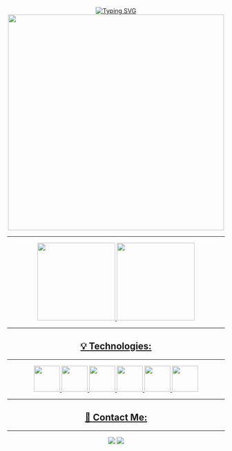 <div align="center">
<a href="https://git.io/typing-svg"><img src="https://readme-typing-svg.demolab.com?font=Fira+Code&weight=600&size=26&pause=1000&color=F48222&center=true&vCenter=true&width=490&height=70&lines=Welcome!+My+name+is+Nath%C3%A1lia+++%3A);I'm+a+Developer." alt="Typing SVG" /></a>

</div>
<div align="center">         
<img src="https://github.com/NathaliaNogueira/NathaliaNogueira/assets/94802675/d96e5054-204d-4760-b1f4-3237e86475a4" width = "500px" />

</div>
<hr>
<div align="center">  
<a href="https://github.com/NathaliaNogueira">
<img height="180em" src="https://github-readme-stats.vercel.app/api/top-langs/?username=NathaliaNogueira&layout=compact&langs_count=7&theme=dracula"/>
<img height="180em" src="https://github-readme-stats.vercel.app/api?username=NathaliaNogueira&show_icons=true&theme=dracula&include_all_commits=true&count_private=true"/>
</div>
<hr>
<div align="center">
<h2>&#128161; Technologies: </h2> 
<hr>
<div display: inline-block>
<img src="https://cdn.jsdelivr.net/gh/devicons/devicon/icons/python/python-original.svg" width = "60px"/> <img src="https://cdn.jsdelivr.net/gh/devicons/devicon/icons/javascript/javascript-original.svg" width = "60px" /> <img src="https://cdn.jsdelivr.net/gh/devicons/devicon/icons/html5/html5-original.svg" width = "60px" /> <img src="https://cdn.jsdelivr.net/gh/devicons/devicon/icons/css3/css3-original.svg" width = "60px" /> <img src="https://cdn.jsdelivr.net/gh/devicons/devicon/icons/postgresql/postgresql-original.svg" width = "60px" /> <img src="https://cdn.jsdelivr.net/gh/devicons/devicon/icons/git/git-original.svg" width = "60px"/>
</div>
<hr>
<h2>&#128233; Contact Me:</h2>
<hr>
<div>
<a href = "mailto:nathaliancorrea@gmail.com"><img src="https://img.shields.io/badge/Gmail-D14836?style=for-the-badge&logo=gmail&logoColor=white" target="_blank"></a>
<a href="https://www.linkedin.com/in/nathalia-nogueira12/" target="_blank"><img src="https://img.shields.io/badge/-LinkedIn-%230077B5?style=for-the-badge&logo=linkedin&logoColor=white" target="_blank"></a>   
</div>



